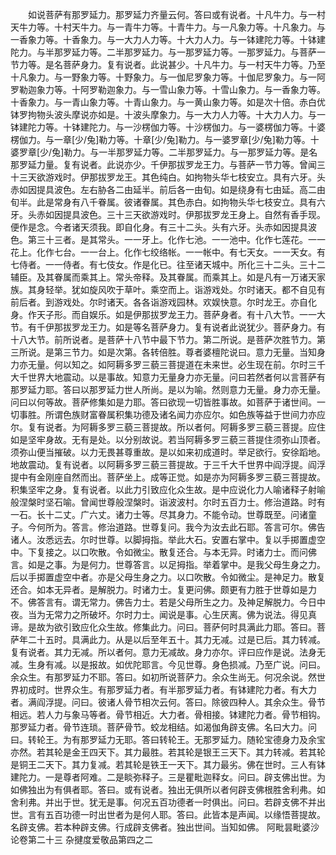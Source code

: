 <!-- { "loadSidebar": true } -->
　　如说菩萨有那罗延力。那罗延力齐量云何。答曰或有说者。十凡牛力。与一村天牛力等。十村天牛力。与一青牛力等。十青牛力。与一凡象力等。十凡象力。与一香象力等。十香象力。与一大力人力等。十大力人力。与一钵建陀力等。十钵建陀力。与半那罗延力等。二半那罗延力。与一那罗延力等。一那罗延力。与菩萨一节力等。是名菩萨身力。复有说者。此说甚少。十凡牛力。与一村天牛力等。乃至十凡象力。与一野象力等。十野象力。与一伽尼罗象力等。十伽尼罗象力。与一阿罗勒迦象力等。十阿罗勒迦象力。与一雪山象力等。十雪山象力。与一香象力等。十香象力。与一青山象力等。十青山象力。与一黄山象力等。如是次十倍。赤白优钵罗拘物头波头摩说亦如是。十波头摩象力。与一大力人力等。十大力人力。与一钵建陀力等。十钵建陀力。与一沙楞伽力等。十沙楞伽力。与一婆楞伽力等。十婆楞伽力。与一章[少/兔]勒力等。十章[少/兔]勒力。与一婆罗章[少/兔]勒力等。十婆罗章[少/兔]勒力。与一半那罗延力等。二半那罗延力。与一那罗延力等。是名那罗延力量。复有说者。此说亦少。千伊那拔罗龙王力。与菩萨一节力等。曾闻三十三天欲游戏时。伊那拔罗龙王。其色纯白。如拘物头华七枝安立。具有六牙。头赤如因提具波色。左右胁各二由延半。前后各一由旬。如是绕身有七由延。高二由旬半。此是常身有八千眷属。彼诸眷属。其色赤白。如拘物头华七枝安立。具有六牙。头赤如因提具波色。三十三天欲游戏时。伊那拔罗龙王身上。自然有香手现。便作是念。今者诸天须我。即自化身。有三十二头。头有六牙。头赤如因提具波色。第三十三者。是其常头。一一牙上。化作七池。一一池中。化作七莲花。一一花上。化作七台。一一台上。化作七绞络帐。一一帐中。有七天女。一一天女。有七侍者。一一侍者。有七伎女。作是化已。往至诸天城中。所化三十二头。三十二辅臣。及其眷属而乘其上。常头帝释。及其眷属。而乘其上。如是凡有一万诸天家族。其身轻举。犹如旋风吹于草叶。乘空而上。诣游戏处。尔时诸天。都不自见有前后者。到游戏处。尔时诸天。各各诣游戏园林。欢娱快意。尔时龙王。亦自化身。作天子形。而自娱乐。如是伊那拔罗龙王力。菩萨身者。有十八大节。一一大节。有千伊那拔罗龙王力。如是等名菩萨身力。复有说者此说犹少。菩萨身力。有十八大节。前所说者。是菩萨十八节中最下节力。第二所说。是菩萨次胜节力。第三所说。是第三节力。如是次第。各转倍胜。尊者婆檀陀说曰。意力无量。当知身力亦无量。何以知之。如阿耨多罗三藐三菩提道在未来世。必生现在前。尔时三千大千世界大地震动。以是事故。知意力无量身力亦无量。问曰若然者何以言菩萨有那罗延力耶。答曰以那罗延力世人所尚。是以为喻。然则意力无量。身力亦无量。问曰以何等故。菩萨修集如是力耶。答曰欲现一切皆胜事故。如菩萨于诸世间。一切事胜。所谓色族财富眷属积集功德及诸名闻力亦应尔。如色族等益于世间力亦应尔。复有说者。为阿耨多罗三藐三菩提故。所以者何。阿耨多罗三藐三菩提。应住如是坚牢身故。无有是处。以分别故说。若当阿耨多罗三藐三菩提住须弥山顶者。须弥山便当摧破。以力无畏甚尊重故。是以如来初成道时。举足欲行。安徐蹈地。地故震动。复有说者。以阿耨多罗三藐三菩提故。于三千大千世界中阎浮提。阎浮提中有金刚座自然而出。菩萨坐上。成等正觉。如是亦为阿耨多罗三藐三菩提故。积集坚牢之身。复有说者。以此力引致应化众生故。是中应说化力人喻诸释子射喻般涅槃时坚石喻。曾闻世尊般涅槃时。诣波波村。尔时五百力士。修治道路。时有一石。长十二丈。广六丈。诸力士等。尽其身力。不能令动。世尊既至。问诸童子。今何所为。答言。修治道路。世尊复问。我今为汝去此石耶。答言可尔。佛告诸人。汝悉远去。尔时世尊。以脚拇指。举此大石。安置右掌中。复以手掷置虚空中。下复接之。以口吹散。令如微尘。散复还合。与本无异。时诸力士。而问佛言。如是之事。为是何力。世尊答言。以足拇指。举着掌中。是我父母生身之力。后以手掷置虚空中者。亦是父母生身之力。以口吹散。令如微尘。是神足力。散复还合。如本无异者。是解脱力。时诸力士。复更问佛。颇更有力胜于世尊如是力不。佛答言有。谓无常力。佛告力士。若是父母所生之力。及神足解脱力。今日中夜。当为无常力之所破坏。尔时力士。闻说是事。心生厌离。佛为说法。得见真谛。是故为欲引致应化众生故。修集此力。问曰。菩萨何时具满此力耶。答曰。菩萨年二十五时。具满此力。从是以后至年五十。其力无减。过是已后。其力转减。复有说者。其力无减。所以者何。意力无减故。身力亦尔。评曰应作是说。法身无减。生身有减。以是报故。如优陀耶言。今见世尊。身色损减。乃至广说。问曰。余众生。有那罗延力不耶。答曰。如初所说菩萨力。余众生尚无。何况余说。然世界初成时。世界众生。有那罗延力者。有半那罗延力者。有钵建陀力者。有大力者。满阎浮提。问曰。彼诸人骨节相次云何。答曰。除彼四种人。其余众生。骨节相远。若人力与象马等者。骨节相近。大力者。骨相接。钵建陀力者。骨节相钩。那罗延力者。骨节连琐。菩萨骨节。蛟龙相结。如渴伽角辟支佛。名曰大力。问曰。转轮王。为有那罗延力无耶。答曰转轮王。无那罗延力。随轮宝德身力及余宝亦然。若其轮是金王四天下。其力最胜。若其轮是银王三天下。其力转减。若其轮是铜王二天下。其力复减。若其轮是铁王一天下。其力最劣。佛在世时。三人有钵建陀力。一是尊者阿难。二是睒弥释子。三是瞿毗迦释女。问曰。辟支佛出世。为如佛独出为有俱者耶。答曰。或有说者。独出无俱所以者何辟支佛根胜舍利弗。如舍利弗。并出于世。犹无是事。何况五百功德者一时俱出。问曰。若辟支佛不并出世。言有五百功德一时出世者为是何人耶。答曰。此皆本是声闻。以缘悟菩提故。名辟支佛。若本种辟支佛。行成辟支佛者。独出世间。当知如佛。
阿毗昙毗婆沙论卷第二十三
杂揵度爱敬品第四之二
